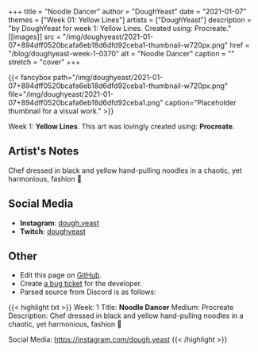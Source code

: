 +++
title =       "Noodle Dancer"
author =      "DoughYeast"
date =        "2021-01-07"
themes =      ["Week 01: Yellow Lines"]
artists =     ["DoughYeast"]
description = "by DoughYeast for week 1: Yellow Lines. Created using: Procreate."
[[images]]
      src = "/img/doughyeast/2021-01-07+894dff0520bcafa6eb18d6dfd92ceba1-thumbnail-w720px.png"
      href = "/blog/doughyeast-week-1-0370"
      alt = "Noodle Dancer"
      caption = ""
      stretch = "cover"
+++


{{< fancybox path="/img/doughyeast/2021-01-07+894dff0520bcafa6eb18d6dfd92ceba1-thumbnail-w720px.png" file="/img/doughyeast/2021-01-07+894dff0520bcafa6eb18d6dfd92ceba1.png" caption="Placeholder thumbnail for a visual work." >}}


Week 1: **Yellow Lines**. This art was lovingly created using: **Procreate**.

## Artist's Notes

Chef dressed in black and yellow hand-pulling noodles in a chaotic, yet harmonious, fashion 💛

## Social Media

- **Instagram**: <a href='https://instagram.com/dough.yeast' target='_blank'>dough.yeast</a>
- **Twitch**: <a href='https://twitch.tv/doughyeast' target='_blank'>doughyeast</a>

## Other

- Edit this page on [GitHub](https://github.com/teaminkling/web-refresh/edit/main/content/blog/doughyeast-week-1-0370.md).
- Create [a bug ticket](https://github.com/teaminkling/web-refresh/issues/new?assignees=&labels=bug&template=problem-report.md&title=) for the developer.
- Parsed source from Discord is as follows:

{{< highlight txt >}}
Week: 1
Title: **Noodle Dancer**
Medium: Procreate
Description: Chef dressed in black and yellow hand-pulling noodles in a chaotic, yet harmonious, fashion 💛 

Social Media: https://instagram.com/dough.yeast
{{< /highlight >}}